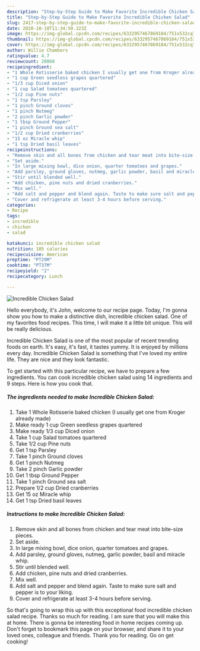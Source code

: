 ```yaml
---
description: "Step-by-Step Guide to Make Favorite Incredible Chicken Salad"
title: "Step-by-Step Guide to Make Favorite Incredible Chicken Salad"
slug: 2417-step-by-step-guide-to-make-favorite-incredible-chicken-salad
date: 2020-10-10T11:34:50.323Z
image: https://img-global.cpcdn.com/recipes/6332957467869184/751x532cq70/incredible-chicken-salad-recipe-main-photo.jpg
thumbnail: https://img-global.cpcdn.com/recipes/6332957467869184/751x532cq70/incredible-chicken-salad-recipe-main-photo.jpg
cover: https://img-global.cpcdn.com/recipes/6332957467869184/751x532cq70/incredible-chicken-salad-recipe-main-photo.jpg
author: Willie Chambers
ratingvalue: 4.7
reviewcount: 20860
recipeingredient:
- "1 Whole Rotisserie baked chicken I usually get one from Kroger already made"
- "1 cup Green seedless grapes quartered"
- "1/3 cup Diced onion"
- "1 cup Salad tomatoes quartered"
- "1/2 cup Pine nuts"
- "1 tsp Parsley"
- "1 pinch Ground cloves"
- "1 pinch Nutmeg"
- "2 pinch Garlic powder"
- "1 tbsp Ground Pepper"
- "1 pinch Ground sea salt"
- "1/2 cup Dried cranberries"
- "15 oz Miracle whip"
- "1 tsp Dried basil leaves"
recipeinstructions:
- "Remove skin and all bones from chicken and tear meat into bite-size pieces."
- "Set aside."
- "In large mixing bowl, dice onion, quarter tomatoes and grapes."
- "Add parsley, ground gloves, nutmeg, garlic powder, basil and miracle whip."
- "Stir until blended well."
- "Add chicken, pine nuts and dried cranberries."
- "Mix well."
- "Add salt and pepper and blend again. Taste to make sure salt and pepper is to your liking."
- "Cover and refrigerate at least 3-4 hours before serving."
categories:
- Recipe
tags:
- incredible
- chicken
- salad

katakunci: incredible chicken salad 
nutrition: 105 calories
recipecuisine: American
preptime: "PT29M"
cooktime: "PT37M"
recipeyield: "2"
recipecategory: Lunch

---
```



![Incredible Chicken Salad](https://img-global.cpcdn.com/recipes/6332957467869184/751x532cq70/incredible-chicken-salad-recipe-main-photo.jpg)

Hello everybody, it's John, welcome to our recipe page. Today, I'm gonna show you how to make a distinctive dish, incredible chicken salad. One of my favorites food recipes. This time, I will make it a little bit unique. This will be really delicious.



Incredible Chicken Salad is one of the most popular of recent trending foods on earth. It's easy, it's fast, it tastes yummy. It is enjoyed by millions every day. Incredible Chicken Salad is something that I've loved my entire life. They are nice and they look fantastic.


To get started with this particular recipe, we have to prepare a few ingredients. You can cook incredible chicken salad using 14 ingredients and 9 steps. Here is how you cook that.

<!--inarticleads1-->

##### The ingredients needed to make Incredible Chicken Salad:

1. Take 1 Whole Rotisserie baked chicken (I usually get one from Kroger already made)
1. Make ready 1 cup Green seedless grapes quartered
1. Make ready 1/3 cup Diced onion
1. Take 1 cup Salad tomatoes quartered
1. Take 1/2 cup Pine nuts
1. Get 1 tsp Parsley
1. Take 1 pinch Ground cloves
1. Get 1 pinch Nutmeg
1. Take 2 pinch Garlic powder
1. Get 1 tbsp Ground Pepper
1. Take 1 pinch Ground sea salt
1. Prepare 1/2 cup Dried cranberries
1. Get 15 oz Miracle whip
1. Get 1 tsp Dried basil leaves




<!--inarticleads2-->

##### Instructions to make Incredible Chicken Salad:

1. Remove skin and all bones from chicken and tear meat into bite-size pieces.
1. Set aside.
1. In large mixing bowl, dice onion, quarter tomatoes and grapes.
1. Add parsley, ground gloves, nutmeg, garlic powder, basil and miracle whip.
1. Stir until blended well.
1. Add chicken, pine nuts and dried cranberries.
1. Mix well.
1. Add salt and pepper and blend again. Taste to make sure salt and pepper is to your liking.
1. Cover and refrigerate at least 3-4 hours before serving.




So that's going to wrap this up with this exceptional food incredible chicken salad recipe. Thanks so much for reading. I am sure that you will make this at home. There is gonna be interesting food in home recipes coming up. Don't forget to bookmark this page on your browser, and share it to your loved ones, colleague and friends. Thank you for reading. Go on get cooking!
